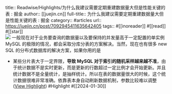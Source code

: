 title:: Readwise/Highlights/为什么我建议需要定期重建数据量大但是性能关键的表 : 掘金
author:: [[juejin.cn]]
full-title:: 为什么我建议需要定期重建数据量大但是性能关键的表 : 掘金
category:: #articles
url:: https://juejin.cn/post/7092945411635642405
tags:: #[[inoreader]] #[[read]] #[[star]]  
![](https://readwise-assets.s3.amazonaws.com/static/images/article2.74d541386bbf.png)
一般现在对于业务要查询的数据量以及要保持的并发量高于一定配置的单实例 MySQL 的极限的情况，都会采取分库分表的方案解决。当然，现在也有很多 new SQL 的分布式数据库的解决方案，如果你用的是

- 某些分片表大于一定界限，**导致 MySQL 对于索引的随机采样越来越不准**，由于统计数据不是实时更新，而是更新的行数超过一定比例才会开始更新。并且统计数据不是全量统计，是抽样统计。所以在表的数据量很大的时候，这个统计数据很难非常准确。依靠表本身自动刷新数据机制，参数比较难以调整 ([View Highlight](https://read.readwise.io/read/01hncczvrd7k83fhm7na0ex158)) #Highlight #[[2024-01-30]]